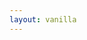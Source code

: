 ```yaml
---
layout: vanilla
---
```


<head>
<script src="{{site.baseurl}}{{site.data.urls.promise_polyfill}}"></script>
<script src="https://ebi-uniprot.github.io/CDN/protvista/protvista.js"></script>
<link href="https://ebi-uniprot.github.io/CDN/protvista/css/main.css" rel="stylesheet"/>
</head>
<body>
<div id="uniprotid"></div>
<div id="main"></div>
</body>
<script src="{{site.baseurl}}{{site.data.urls.jquery_path}}"></script>
<script src="{{site.baseurl}}{{site.data.urls-internal.metaframe_library_path}}"></script>
<script src="index.js"></script>
